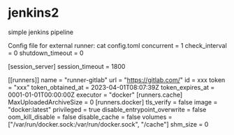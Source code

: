 # jenkins2
simple jenkins pipeline

Config file for external runner:
cat config.toml 
concurrent = 1
check_interval = 0
shutdown_timeout = 0

[session_server]
  session_timeout = 1800

[[runners]]
  name = "runner-gitlab"
  url = "https://gitlab.com/"
  id = xxx
  token = "xxx"
  token_obtained_at = 2023-04-01T08:07:39Z
  token_expires_at = 0001-01-01T00:00:00Z
  executor = "docker"
  [runners.cache]
    MaxUploadedArchiveSize = 0
  [runners.docker]
    tls_verify = false
    image = "docker:latest"
    privileged = true
    disable_entrypoint_overwrite = false
    oom_kill_disable = false
    disable_cache = false
    volumes = ["/var/run/docker.sock:/var/run/docker.sock", "/cache"]
    shm_size = 0
